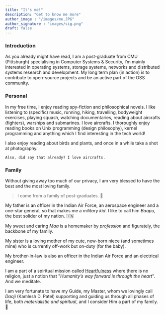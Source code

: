 ```yaml
---
title: "It's me!"
description: "Get to know me more"
author_image : "/images/me.JPG"
author_signature : "images/sig.png"
draft: false
---
```


### Introduction

As you already might have read, I am a post-graduate from CMU (Pittsburgh) specialising in Computer Systems & Security, I’m mainly interested in operating systems, storage systems, networks and distributed systems research and development. 
My long term plan (in action) is to contribute to open-source projects and be an active part of the OSS community.

### Personal

In my free time, I enjoy reading spy-fiction and philosophical novels. I like listening to (specific) music, running, hiking, travelling, bodyweight exercises, playing squash, watching documentaries, reading about aircrafts (fighters), warships and submarines. I love aircrafts. I thoroughly enjoy reading books on Unix programming (design philosophy), kernel programming and anything which I find interesting in the tech world!

I also enjoy reading about birds and plants, and once in a while take a shot at photography.

`Also, did say that already? I love aircrafts.`

### Family

Without giving away too much of our privacy, I am very blessed to have the best and the most loving family.

> I come from a family of post-graduates. 🙂

My father is an officer in the Indian Air Force, an aerospace engineer and a one-star general, so that makes me a *military kid*. I like to call him *Baapu*, the best solider of my nation. 🇮🇳

My sweet and caring *Maa* is a homemaker by *profession* and figurately, the backbone of my family.

My sister is a loving mother of my cute, new-born niece (and sometimes mine) who is currently off-work but on-duty (for the baby).

My brother-in-law is also an officer in the Indian Air Force and an electrical engineer.

I am a part of a spiritual mission called [Heartfulness](https://heartfulness.org/en/) where there is no religion, just a notion that "*Humanity’s way forward
is through the heart*". And we meditate.

I am very fortunate to have my Guide, my Master, whom we lovingly call *Daaji* (Kamlesh D. Patel) supporting and guiding us through all phases of life, both *materialistic and spiritual*, and I consider Him a part of my family. 🙂
